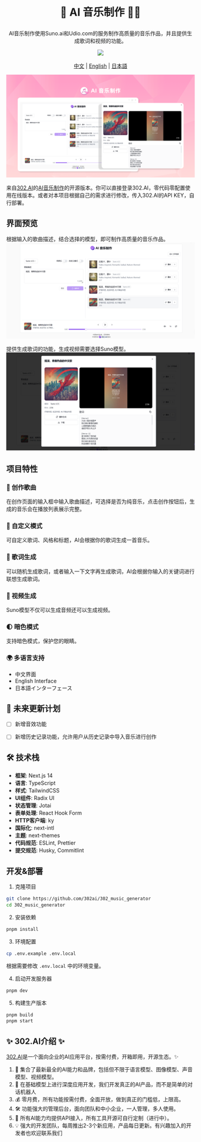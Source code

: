 # <p align="center"> 🎼 AI 音乐制作 🚀✨</p>

<p align="center">AI音乐制作使用Suno.ai和Udio.com的服务制作高质量的音乐作品，并且提供生成歌词和视频的功能。</p>

<p align="center"><a href="https://302.ai/tools/music/" target="blank"><img src="https://file.302ai.cn/gpt/imgs/github/302_badge.png" /></a></p >

<p align="center"><a href="README_zh.md">中文</a> | <a href="README.md">English</a> | <a href="README_ja.md">日本語</a></p>


![](docs/AI音乐制作.png)

来自[302.AI](https://302.ai)的[AI音乐制作](https://302.ai/tools/music/)的开源版本。你可以直接登录302.AI，零代码零配置使用在线版本。或者对本项目根据自己的需求进行修改，传入302.AI的API KEY，自行部署。

## 界面预览
根据输入的歌曲描述，结合选择的模型，即可制作高质量的音乐作品。
![](docs/音乐1.png)

提供生成歌词的功能，生成视频需要选择Suno模型。
![](docs/音乐2.png)

## 项目特性
### 🎼 创作歌曲
  在创作页面的输入框中输入歌曲描述，可选择是否为纯音乐，点击创作按钮后，生成的音乐会在播放列表展示完整。
### 📝 自定义模式
  可自定义歌词、风格和标题，AI会根据你的歌词生成一首音乐。
### 🎤 歌词生成
  可以随机生成歌词，或者输入一下文字再生成歌词，AI会根据你输入的关键词进行联想生成歌词。
### 🎥 视频生成
  Suno模型不仅可以生成音频还可以生成视频。
### 🌓 暗色模式
  支持暗色模式，保护您的眼睛。
### 🌍 多语言支持
  - 中文界面
  - English Interface
  - 日本語インターフェース

## 🚩 未来更新计划
- [ ] 新增音效功能
- [ ] 新增历史记录功能，允许用户从历史记录中导入音乐进行创作


## 🛠️ 技术栈

- **框架**: Next.js 14
- **语言**: TypeScript
- **样式**: TailwindCSS
- **UI组件**: Radix UI
- **状态管理**: Jotai
- **表单处理**: React Hook Form
- **HTTP客户端**: ky
- **国际化**: next-intl
- **主题**: next-themes
- **代码规范**: ESLint, Prettier
- **提交规范**: Husky, Commitlint


## 开发&部署
1. 克隆项目
```bash
git clone https://github.com/302ai/302_music_generator
cd 302_music_generator
```

2. 安装依赖
```bash
pnpm install
```

3. 环境配置
```bash
cp .env.example .env.local
```
根据需要修改 `.env.local` 中的环境变量。

4. 启动开发服务器
```bash
pnpm dev
```

5. 构建生产版本
```bash
pnpm build
pnpm start
```



## ✨ 302.AI介绍 ✨
[302.AI](https://302.ai)是一个面向企业的AI应用平台，按需付费，开箱即用，开源生态。✨
1. 🧠 集合了最新最全的AI能力和品牌，包括但不限于语言模型、图像模型、声音模型、视频模型。
2. 🚀 在基础模型上进行深度应用开发，我们开发真正的AI产品，而不是简单的对话机器人
3. 💰 零月费，所有功能按需付费，全面开放，做到真正的门槛低，上限高。
4. 🛠 功能强大的管理后台，面向团队和中小企业，一人管理，多人使用。
5. 🔗 所有AI能力均提供API接入，所有工具开源可自行定制（进行中）。
6. 💡 强大的开发团队，每周推出2-3个新应用，产品每日更新。有兴趣加入的开发者也欢迎联系我们
